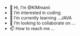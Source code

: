 - 👋 Hi, I’m @KIMmanii
- 👀 I’m interested in coding
- 🌱 I’m currently learning ...JAVA
- 💞️ I’m looking to collaborate on ...
- 📫 How to reach me ...

<!---
KIMmanii/KIMmanii is a ✨ special ✨ repository because its `README.md` (this file) appears on your GitHub profile.
You can click the Preview link to take a look at your changes.
--->
